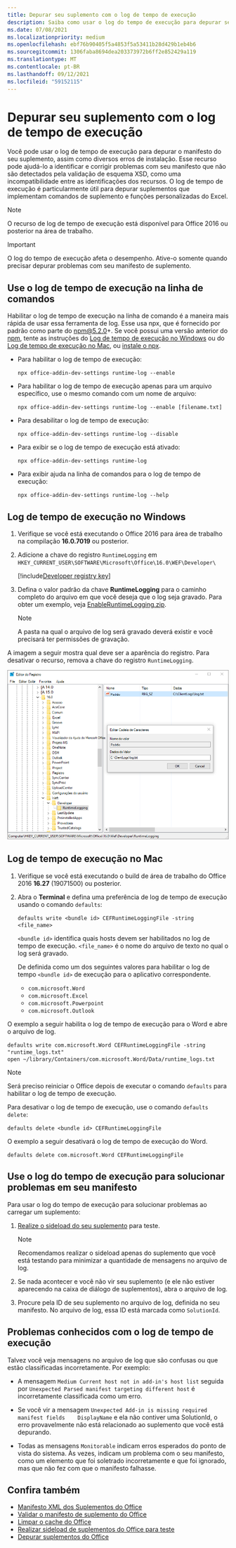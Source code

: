 ```yaml
---
title: Depurar seu suplemento com o log de tempo de execução
description: Saiba como usar o log do tempo de execução para depurar seu suplemento.
ms.date: 07/08/2021
ms.localizationpriority: medium
ms.openlocfilehash: ebf76b90405f5a4853f5a53411b28d429b1eb4b6
ms.sourcegitcommit: 1306faba8694dea203373972b6ff2e852429a119
ms.translationtype: MT
ms.contentlocale: pt-BR
ms.lasthandoff: 09/12/2021
ms.locfileid: "59152115"
---
```

# <a name="debug-your-add-in-with-runtime-logging"></a>Depurar seu suplemento com o log de tempo de execução

Você pode usar o log de tempo de execução para depurar o manifesto do seu suplemento, assim como diversos erros de instalação. Esse recurso pode ajudá-lo a identificar e corrigir problemas com seu manifesto que não são detectados pela validação de esquema XSD, como uma incompatibilidade entre as identificações dos recursos. O log de tempo de execução é particularmente útil para depurar suplementos que implementam comandos de suplemento e funções personalizadas do Excel.

> [!NOTE]
> O recurso de log de tempo de execução está disponível para Office 2016 ou posterior na área de trabalho.

> [!IMPORTANT]
> O log do tempo de execução afeta o desempenho. Ative-o somente quando precisar depurar problemas com seu manifesto de suplemento.

## <a name="use-runtime-logging-from-the-command-line"></a>Use o log de tempo de execução na linha de comandos

Habilitar o log de tempo de execução na linha de comando é a maneira mais rápida de usar essa ferramenta de log. Esse usa npx, que é fornecido por padrão como parte do npm@5.2.0+. Se você possui uma versão anterior do [npm](https://www.npmjs.com/), tente as instruções do [Log de tempo de execução no Windows](#runtime-logging-on-windows) ou do [Log de tempo de execução no Mac](#runtime-logging-on-mac), ou [instale o npx](https://www.npmjs.com/package/npx).

- Para habilitar o log de tempo de execução:

    ```command&nbsp;line
    npx office-addin-dev-settings runtime-log --enable
    ```

- Para habilitar o log de tempo de execução apenas para um arquivo específico, use o mesmo comando com um nome de arquivo:

    ```command&nbsp;line
    npx office-addin-dev-settings runtime-log --enable [filename.txt]
    ```

- Para desabilitar o log de tempo de execução:

    ```command&nbsp;line
    npx office-addin-dev-settings runtime-log --disable
    ```

- Para exibir se o log de tempo de execução está ativado:

    ```command&nbsp;line
    npx office-addin-dev-settings runtime-log
    ```

- Para exibir ajuda na linha de comandos para o log de tempo de execução:

    ```command&nbsp;line
    npx office-addin-dev-settings runtime-log --help
    ```

## <a name="runtime-logging-on-windows"></a>Log de tempo de execução no Windows

1. Verifique se você está executando o Office 2016 para área de trabalho na compilação **16.0.7019** ou posterior.

2. Adicione a chave do registro `RuntimeLogging` em `HKEY_CURRENT_USER\SOFTWARE\Microsoft\Office\16.0\WEF\Developer\`

    [!include[Developer registry key](../includes/developer-registry-key.md)]

3. Defina o valor padrão da chave **RuntimeLogging** para o caminho completo do arquivo em que você deseja que o log seja gravado. Para obter um exemplo, veja [EnableRuntimeLogging.zip](https://github.com/OfficeDev/Office-Add-in-Commands-Samples/raw/master/Tools/RuntimeLogging/EnableRuntimeLogging.zip).

    > [!NOTE]
    > A pasta na qual o arquivo de log será gravado deverá existir e você precisará ter permissões de gravação.

A imagem a seguir mostra qual deve ser a aparência do registro. Para desativar o recurso, remova a chave do registro `RuntimeLogging`.

![Captura de tela do editor do Registro com uma chave do Registro RuntimeLogging.](../images/runtime-logging-registry.png)

## <a name="runtime-logging-on-mac"></a>Log de tempo de execução no Mac

1. Verifique se você está executando o build de área de trabalho do Office 2016 **16.27** (19071500) ou posterior.

2. Abra o **Terminal** e defina uma preferência de log de tempo de execução usando o comando `defaults`:

    ```command&nbsp;line
    defaults write <bundle id> CEFRuntimeLoggingFile -string <file_name>
    ```

    `<bundle id>` identifica quais hosts devem ser habilitados no log de tempo de execução. `<file_name>` é o nome do arquivo de texto no qual o log será gravado.

    De definida como um dos seguintes valores para habilitar o log de tempo `<bundle id>` de execução para o aplicativo correspondente.

    - `com.microsoft.Word`
    - `com.microsoft.Excel`
    - `com.microsoft.Powerpoint`
    - `com.microsoft.Outlook`

O exemplo a seguir habilita o log de tempo de execução para o Word e abre o arquivo de log.

```command&nbsp;line
defaults write com.microsoft.Word CEFRuntimeLoggingFile -string "runtime_logs.txt"
open ~/library/Containers/com.microsoft.Word/Data/runtime_logs.txt
```

> [!NOTE]
> Será preciso reiniciar o Office depois de executar o comando `defaults` para habilitar o log de tempo de execução.

Para desativar o log de tempo de execução, use o comando `defaults delete`:

```command&nbsp;line
defaults delete <bundle id> CEFRuntimeLoggingFile
```

O exemplo a seguir desativará o log de tempo de execução do Word.

```command&nbsp;line
defaults delete com.microsoft.Word CEFRuntimeLoggingFile
```

## <a name="use-runtime-logging-to-troubleshoot-issues-with-your-manifest"></a>Use o log do tempo de execução para solucionar problemas em seu manifesto

Para usar o log do tempo de execução para solucionar problemas ao carregar um suplemento:

1. [Realize o sideload do seu suplemento](sideload-office-add-ins-for-testing.md) para teste.

    > [!NOTE]
    > Recomendamos realizar o sideload apenas do suplemento que você está testando para minimizar a quantidade de mensagens no arquivo de log.

2. Se nada acontecer e você não vir seu suplemento (e ele não estiver aparecendo na caixa de diálogo de suplementos), abra o arquivo de log.

3. Procure pela ID de seu suplemento no arquivo de log, definida no seu manifesto. No arquivo de log, essa ID está marcada como `SolutionId`.

## <a name="known-issues-with-runtime-logging"></a>Problemas conhecidos com o log de tempo de execução

Talvez você veja mensagens no arquivo de log que são confusas ou que estão classificadas incorretamente. Por exemplo:

- A mensagem `Medium Current host not in add-in's host list` seguida por `Unexpected Parsed manifest targeting different host` é incorretamente classificada como um erro.

- Se você vir a mensagem `Unexpected Add-in is missing required manifest fields    DisplayName` e ela não contiver uma SolutionId, o erro provavelmente não está relacionado ao suplemento que você está depurando.

- Todas as mensagens `Monitorable` indicam erros esperados do ponto de vista do sistema. Às vezes, indicam um problema com o seu manifesto, como um elemento que foi soletrado incorretamente e que foi ignorado, mas que não fez com que o manifesto falhasse.

## <a name="see-also"></a>Confira também

- [Manifesto XML dos Suplementos do Office](../develop/add-in-manifests.md)
- [Validar o manifesto de suplemento do Office](troubleshoot-manifest.md)
- [Limpar o cache do Office](clear-cache.md)
- [Realizar sideload de suplementos do Office para teste](sideload-office-add-ins-for-testing.md)
- [Depurar suplementos do Office](debug-add-ins-using-f12-developer-tools-on-windows-10.md)
